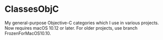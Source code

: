 ClassesObjC
===========

My general-purpose Objective-C categories which I use in various projects.  Now requires macOS 10.12 or later.  For older projects, use branch FrozenForMacOS10.10.
